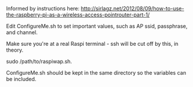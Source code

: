 Informed by instructions here: http://sirlagz.net/2012/08/09/how-to-use-the-raspberry-pi-as-a-wireless-access-pointrouter-part-1/

Edit ConfigureMe.sh to set important values, such as AP ssid, passphrase, and channel.

Make sure you're at a real Raspi terminal - ssh will be cut off by this, in theory.

sudo /path/to/raspiwap.sh. 

ConfigureMe.sh should be kept in the same directory so the variables can be included.


